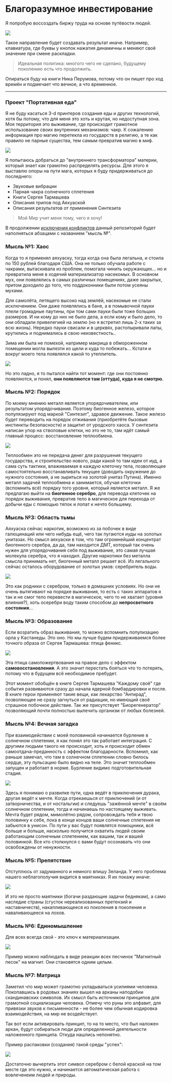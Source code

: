 # Благоразумное инвестирование

Я попробую воссоздать биржу труда на основе путёвости людей.

![](./Картинки/back20.jpg)

Такое направление будет создавать результат иначе. Например, клавиатура, где буквы у кнопок нажатия динамичны и меняют своё значение при смене раскладки.

> Идеальная политика: многого чего не сделано, будущему поколению есть что продолжить.

Опираться буду на книги Ника Перумова, потому что он пишет про ход времён и подмечает что вечное, а что временное.

---------------------------------

### Проект "Портативная еда"

Я не буду касаться 3-d принтеров создания еды и других технологий, хотя бы потому, что для меня это хоть и крутая, но недоступная зона. Моя территория это выживание, где происходит грамотное использование своих внутренних механизмов: чакр. К сожалению информация про магию перетекла из государств в религию, а те как правило не парные существа, тем самым превратив магию в миф.

![](./Картинки/maxresdefault.jpg)

Я попытаюсь добраться до "внутреннего трансформатора" материи, который знает как грамотно распределять ресурсы. Для этого я выставлю опоры на пути мага, которых я буду придерживаться до последнего:
- Звуковые вибрации
- Парная чакра солнечного сплетения
- Книги Сергея Тармашева
- Описания трипов под Аяхуаской
- Описания результатов от применения Синтезита

> Мой Мир учит меня тому, чего я хочу!

В продолжении <a href="./Прототипы/Исключение конфликтов/README.md">исключения конфликтов</a> данный репозиторий будет наполняться абзацами с названием "мысль №".

### Мысль №1: Хаос

Когда то я применял аяхуаску, тогда когда она была легальна, и стоила по 150 рублей благодаря США. Она не только обучала работе с чакрами, вытаскивала из проблем, помогала чинить окружающих... но и превратила меня в ходячий материализатор насекомых. В основном мух, они появлялись в самых различных помещениях, даже закрытых, притом доходило до того, что поддоконники были потом усеяны мухами. 

Для самолёта, летящего высоко над землёй, насекомые не стали исключением. Они даже появлялись в бане, а в помывочной пауки плели громадные паутины, при том сами пауки были тоже больших размеров. И ни кому до них не было дела, а если кому и было дело, то они обладали привелегией на землю (но я встретил лишь 2-х таких за всю жизнь). Нередко пауки свисали и в церквях, растопыривали лапы, крутились и поднимались в свою неизвестность.. 

Зима им была не помехой, например макрица в обмороженном помещении могла вылезти из щели и куда то побежать... Кстати и вокруг моего тела появлялся какой то утеплитель. 

![](./Картинки/Искренность.jpg)

Но это ладно, я то пытался найти тот момент: где они постоянно появляются, и понял, <b>они появляются там (оттуда), куда я не смотрю</b>.


### Мысль №2: Порядок

По моему мнению металл является упорядочивателем, или результатом упорядочивания. Поэтому биогенное железо, которое популязируют под маркой "Синтезит", здравое движение. Такое железо будет переводить на порядок отживания (приобретёте бызовые инстинкты безопасности) и защитит от уродского хаоса. У синтезита написан упор на стволовые клетки, но это не то, там идёт самый главный процесс: восстановление теплообмена.

![](./Картинки/Теплообмен.jpg)

Теплообмен это не передача денег для разрушения текущего государства, и строительство нового, ради какой то там идеи от иуд, а сама суть тактики, влаживаемая в каждую клеточку тела, позволяющее самостоятельно восстанавливать текущее (доводить окружение до нужного состояния, а не зыриться на золотой унитаз Путина). Именно металл задачей теплообмена и занимается, обучая клеточки (вспомнить всё) порядку того уровня, который является металл. Я же предлагаю выйти на <b>биогенное серебро</b>, для перевода клеточек на порядок выживания, превратив тело в магическое для перехода от добычи еды с помощью тяпок и лопат к нечто большему.

### Мысль №3: Область тьмы

Аяхуаска сейчас наркотик, возможно из за побочек в виде галюцинаций или чего нибудь ещё, чего так пугаются иуды на золотых унитазах. Но смысл аяхуаски в том, что там огромнейший концентрат биогенного серебра, да да, там находится ДМТ, который так очень нужен для упорядочивания себя под выживание, это самая лучшая молекула серебра, что я находил. Другие наркотики без металла смысла принимать нет, биогенный металл решает всё. Из легального сейчас осталось оборудование от золотых умов: серебритель воды.

![](./Картинки/Серебритель.jpg)

Это как родники с серебром, только в домашних условиях. Но они не очень вытягивают на порядке выживания, то есть с таких аппаратов я так и не смог тело перевести в магическое,  чего то не хватает (уровня влияния?), хоть осеребри воду таким способом до <b>непросветного состояния</b>...

### Мысль №3: Образование

Если возратить образ выживания, то можно вспомнить популизацию орла у Кастанеды. Это оно. Но мы лучше будем придерживаемся более точного образа от Сергея Тармашева: птица феникс.

![](./Картинки/recoverer.jpg)

Эта птица самопожертвования на правое дело с эффектом <b>самовосстановления</b>. А это значит перестать бояться что то потерять, потому что в будущем всё необходимое пребудет.

Этот момент обобщён в книге Сергея Тармашева "Каждому своё" где события развиваются сразу до начала ядерной бомбардировки и после. 
В книге герои применяют такие вещи, как лекарство "Антирад", позволяющее не сразу загнуться от радиации, но имеющий своё страшное побочное действие. Так же присутствует "Биорегенератор" позволяющий почти полностью вылечить организм от любых болезней.

### Мысль №4: Вечная загадка

При взаимодействии с моей половинкой начинается бурление в солнечном сплетении, я как понял это так работает интеграция. С другими людьми такого не происходит, хоть и происходит обмен самоотдача-преданность с эффектом благодарности. Вспомнил, как раньше замечал, что там в солнечном сплетении словно билось сердце, эту пульсацию было видно на теле. Это значит теплообмен запущен и работает в норме. Бурление видимо подготовительная стадия.

![](./Картинки/Девушка-загадка.jpg)

Здесь я понимаю о развилке пути, одна ведёт в приключения дурака, другая ведёт к мечте. Когда отрекаешься от приключений (и от затворничества, и от ностальгии) и следуешь "зажённой мечте" в своём солнечном сплетении, тогда и начинаешь по настоящему выживать. Мечта будет рядом, мимолётно рядом, сопровождать тебя и твою половинку к себе, пока в конце концов ваши солнечные сплетения не забьются в унисон. По пути у вас будут появлятся помощники, всё больше и больше, насколько получится охватить людей своим работающим солнечным сплетением, как вашим, так и вашей половинкой. Все кто столкнулся с вами будут осознавать что они освобождены от ненужности.

### Мысль №5: Препятствие

Отступлюсь от задуманного и немного впишу Зеланда. У него проблема нашего неблагополучия видится в маятниках. Я их покажу иначе:

![](./Картинки/Маятники.jpg)

И это не просто маятники (богачи раздающие задачи беднякам), а само наследие страны (сгусток нереализованных претензий и наставничеств), накапливающееся из поколения в поколения и наваливающееся на лохов.

### Мысль №6: Единомышление

Для всех всегда свой - это ключ к материализации.

![](./Картинки/Ace_Ventura.jpg)

Пример можно наблюдать в виде реакции всех песчинок "Магнитный песок" на магнит. Они становятся одним целым.

### Мысль №7: Матрица

Заметил что мир может грамотно укладываться усилиями человека. Покопавшись в родовых знаниях вышел на арканы наподобии скандинавских символов. Их смысл быть источником принципов для грамотной социализации человека. Отмечу что руны это алфавит, для привязки звуков к письменности - не более чем обычная кодировка взаимодействия, на мир не воздействует. 

Так вот если активировать принцип, то на то место, что был наложен аркан, будут собираться люди для определенной деятельности наложенного принципа. Откуда нашлись непонятно.

Пример распаковки (создания) такой среды "успех":

![](./Картинки/Принцип.jpg)

Достаточно вычертить этот символ серебром с белой краской на том месте где это нужно, и начинается автоматическая работа с вовлеченеим людей и природы.